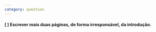 ```yaml
---
category: question
---
```


#### [ ] Escrever mais duas páginas, de forma irresponsável, da introdução.
